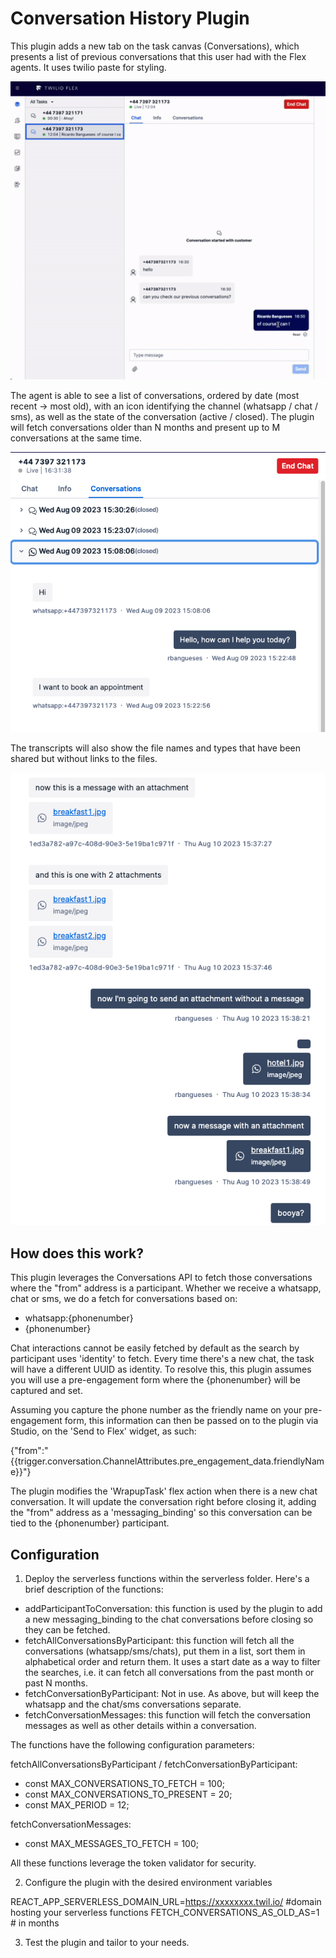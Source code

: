 # Conversation History Plugin

This plugin adds a new tab on the task canvas (Conversations), which presents a list of previous conversations that this user had with the Flex agents. It uses twilio paste for styling.

<img src="other_assets/conversation-history.gif" width="600" />

The agent is able to see a list of conversations, ordered by date (most recent -> most old), with an icon identifying the channel (whatsapp / chat / sms), as well as the state of the conversation (active / closed). The plugin will fetch conversations older than N months and present up to M conversations at the same time. 

![Alt text](other_assets/screenshot1.png)

The transcripts will also show the file names and types that have been shared but without links to the files.

![!\[Alt text\](image.png)](other_assets/conversation-with-attachments.png)

## How does this work?

This plugin leverages the Conversations API to fetch those conversations where the "from" address is a participant. Whether we receive a whatsapp, chat or sms, we do a fetch for conversations based on:
- whatsapp:{phonenumber}
- {phonenumber}

Chat interactions cannot be easily fetched by default as the search by participant uses 'identity' to fetch. Every time there's a new chat, the task will have a different UUID as identity. To resolve this, this plugin assumes you will use a pre-engagement form where the {phonenumber} will be captured and set. 

Assuming you capture the phone number as the friendly name on your pre-engagement form, this information can then be passed on to the plugin via Studio, on the 'Send to Flex' widget, as such:

{"from":"{{trigger.conversation.ChannelAttributes.pre_engagement_data.friendlyName}}"}

The plugin modifies the 'WrapupTask' flex action when there is a new chat conversation. It will update the conversation right before closing it, adding the "from" address as a 'messaging_binding' so this conversation can be tied to the {phonenumber} participant.

## Configuration

1. Deploy the serverless functions within the serverless folder. Here's a brief description of the functions:
- addParticipantToConversation: this function is used by the plugin to add a new messaging_binding to the chat conversations before closing so they can be fetched.
- fetchAllConversationsByParticipant: this function will fetch all the conversations (whatsapp/sms/chats), put them in a list, sort them in alphabetical order and return them. It uses a start date as a way to filter the searches, i.e. it can fetch all conversations from the past month or past N months.
- fetchConversationByParticipant: Not in use. As above, but will keep the whatsapp and the chat/sms conversations separate.
- fetchConversationMessages: this function will fetch the conversation messages as well as other details within a conversation. 

The functions have the following configuration parameters:

fetchAllConversationsByParticipant / fetchConversationByParticipant:
- const MAX_CONVERSATIONS_TO_FETCH = 100;
- const MAX_CONVERSATIONS_TO_PRESENT = 20;
- const MAX_PERIOD = 12;

fetchConversationMessages:
- const MAX_MESSAGES_TO_FETCH = 100;

All these functions leverage the token validator for security.

2. Configure the plugin with the desired environment variables

REACT_APP_SERVERLESS_DOMAIN_URL=https://xxxxxxxx.twil.io/ #domain hosting your serverless functions
FETCH_CONVERSATIONS_AS_OLD_AS=1 # in months

3. Test the plugin and tailor to your needs.


